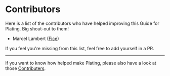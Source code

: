 # Contributors

Here is a list of the contributors who have helped improving this Guide for Plating. Big
shout-out to them!

- Marcel Lambert ([Fice](https://github.com/Fice))

If you feel you're missing from this list, feel free to add yourself in a PR.

---

If you want to know how helped make Plating, please also have a look at those [Contributers](https://TODO).

